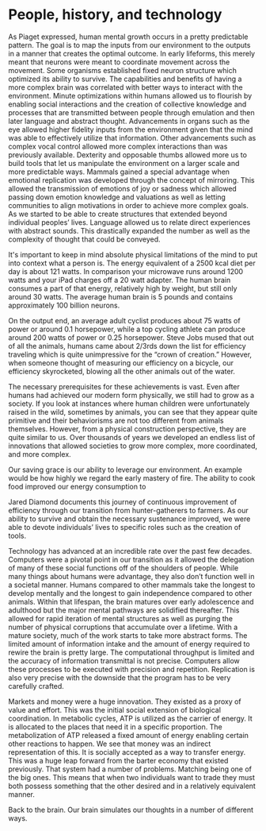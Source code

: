 
# People, history, and technology

As Piaget expressed, human mental growth occurs in a pretty predictable pattern. The goal is to map the inputs from our environment to the outputs in a manner that creates the optimal outcome. In early lifeforms, this merely meant that neurons were meant to coordinate movement across the movement. Some organisms established fixed neuron structure which optimized its ability to survive. The capabilities and benefits of having a more complex brain was correlated with better ways to interact with the environment. Minute optimizations within humans allowed us to flourish by enabling social interactions and the creation of collective knowledge and processes that are transmitted between people through emulation and then later language and abstract thought. Advancements in organs such as the eye allowed higher fidelity inputs from the environment given that the mind was able to effectively utilize that information. Other advancements such as complex vocal control allowed more complex interactions than was previously available. Dexterity and opposable thumbs allowed more us to build tools that let us manipulate the environment on a larger scale and more predictable ways.
Mammals gained a special advantage when emotional replication was developed through the concept of mirroring. This allowed the transmission of emotions of joy or sadness which allowed passing down emotion knowledge and valuations as well as letting communities to align motivations in order to achieve more complex goals.
As we started to be able to create structures that extended beyond individual peoples’ lives. Language allowed us to relate direct experiences with abstract sounds. This drastically expanded the number as well as the complexity of thought that could be conveyed.

It's important to keep in mind absolute physical limitations of the mind to put into context what a person is. The energy equivalent of a 2500 kcal diet per day is about 121 watts. In comparison your microwave runs around 1200 watts and your iPad charges off a 20 watt adapter. The human brain consumes a part of that energy, relatively high by weight, but still only around 30 watts. The average human brain is 5 pounds and contains approximately 100 billion neurons.

On the output end, an average adult cyclist produces about 75 watts of power or around 0.1 horsepower, while a top cycling athlete can produce around 200 watts of power or 0.25 horsepower. Steve Jobs mused that out of all the animals, humans came about 2/3rds down the list for efficiency traveling which is quite unimpressive for the “crown of creation.” However, when someone thought of measuring our efficiency on a bicycle, our efficiency skyrocketed, blowing all the other animals out of the water.

The necessary prerequisites for these achievements is vast. Even after humans had achieved our modern form physically, we still had to grow as a society. If you look at instances where human children were unfortunately raised in the wild, sometimes by animals, you can see that they appear quite primitive and their behaviorisms are not too different from animals themselves. However, from a physical construction perspective, they are quite similar to us. Over thousands of years we developed an endless list of innovations that allowed societies to grow more complex, more coordinated, and more complex.

Our saving grace is our ability to leverage our environment. An example would be how highly we regard the early mastery of fire. The ability to cook food improved our energy consumption to 

Jared Diamond documents this journey of continuous improvement of efficiency through our transition from hunter-gatherers to farmers. As our ability to survive and obtain the necessary sustenance improved, we were able to devote individuals’ lives to specific roles such as the creation of tools.



Technology has advanced at an incredible rate over the past few decades. Computers were a pivotal point in our transition as it allowed the delegation of many of these social functions off of the shoulders of people. 
While many things about humans were advantage, they also don’t function well in a societal manner. Humans compared to other mammals take the longest to develop mentally and the longest to gain independence compared to other animals. Within that lifespan, the brain matures over early adolescence and adulthood but the major mental pathways are solidified thereafter. This allowed for rapid iteration of mental structures as well as purging the number of physical corruptions that accumulate over a lifetime.
With a mature society, much of the work starts to take more abstract forms. The limited amount of information intake and the amount of energy required to rewire the brain is pretty large. The computational throughput is limited and the accuracy of information transmittal is not precise.
Computers allow these processes to be executed with precision and repetition. Replication is also very precise with the downside that the program has to be very carefully crafted.

Markets and money were a huge innovation. They existed as a proxy of value and effort. This was the initial social extension of biological coordination. In metabolic cycles, ATP is utilized as the carrier of energy. It is allocated to the places that need it in a specific proportion. The metabolization of ATP released a fixed amount of energy enabling certain other reactions to happen. We see that money was an indirect representation of this. It is socially accepted as a way to transfer energy.
This was a huge leap forward from the barter economy that existed previously. That system had a number of problems. Matching being one of the big ones. This means that when two individuals want to trade they must both possess something that the other desired and in a relatively equivalent manner.


Back to the brain. Our brain simulates our thoughts in a number of different ways.
